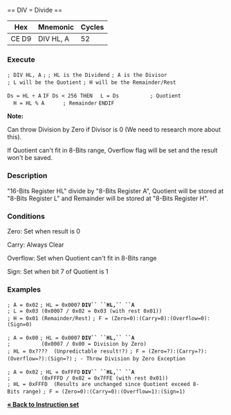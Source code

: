\== DIV = Divide ==

| Hex   | Mnemonic  | Cycles |
| ----- | --------- | ------ |
| CE D9 | DIV HL, A | 52     |

### Execute

`; DIV HL, A`
`;`
`; HL is the Dividend`
`; A is the Divisor`
`; L will be the Quotient`
`; H will be the Remainder/Rest`

`Ds = HL ÷ A`
`IF Ds < 256 THEN`
`  L = Ds          ; Quotient`
`  H = HL % A      ; Remainder`
`ENDIF`

**Note:**

Can throw Division by Zero if Divisor is 0 (We need to research more
about this).

If Quotient can't fit in 8-Bits range, Overflow flag will be set and the
result won't be saved.

### Description

"16-Bits Register HL" divide by "8-Bits Register A", Quotient will be
stored at "8-Bits Register L" and Remainder will be stored at "8-Bits
Register H".

### Conditions

Zero: Set when result is 0

Carry: Always Clear

Overflow: Set when Quotient can't fit in 8-Bits range

Sign: Set when bit 7 of Quotient is 1

### Examples

`; A = 0x02`
`; HL = 0x0007`
**`DIV`` ``HL,`` ``A`**
`; L = 0x03 (0x0007 / 0x02 = 0x03 (with rest 0x01))`
`; H = 0x01 (Remainder/Rest)`
`; F = (Zero=0):(Carry=0):(Overflow=0):(Sign=0)`

`; A = 0x00`
`; HL = 0x0007`
**`DIV`` ``HL,`` ``A`**
`;          (0x0007 / 0x00 = Division by Zero)`
`; HL = 0x????  (Unpredictable result!?)`
`; F = (Zero=?):(Carry=?):(Overflow=?):(Sign=?)`
`; - Throw Division by Zero Exception`

`; A = 0x02`
`; HL = 0xFFFD`
**`DIV`` ``HL,``
``A`**
`;          (0xFFFD / 0x02 = 0x7FFE (with rest 0x01))`
`; HL = 0xFFFD  (Results are unchanged since Quotient exceed 8-Bits range)`
`; F = (Zero=0):(Carry=0):(Overflow=1):(Sign=1)`

[**« Back to Instruction set**](PM_InstructionList.md "wikilink")